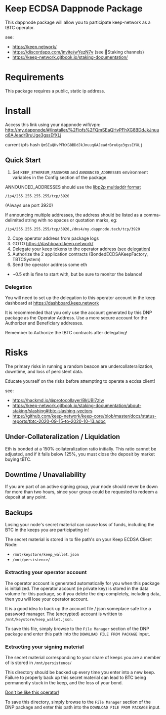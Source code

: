 # Keep ECDSA Dappnode Package
This dappnode package will allow you to participate keep-network as a tBTC operator.

see:
- https://keep.network/
- https://discordapp.com/invite/wYezN7v (see 🥩Staking channels)
- https://keep-network.gitbook.io/staking-documentation/

# Requirements
This package requires a public, static ip address.

# Install
Access this link using your dappnode wifi/vpn:
http://my.dappnode/#/installer/%2Fipfs%2FQmSEaQHvPFhXG8BDdJkJnuuq6AJeadrBruUge3gssEfXLj

current ipfs hash `QmSEaQHvPFhXG8BDdJkJnuuq6AJeadrBruUge3gssEfXLj`

## Quick Start
1. Set `KEEP_ETHEREUM_PASSWORD` and `ANNOUNCED_ADDRESSES` environment variables in the Config section of the package.

ANNOUNCED_ADDRESSES should use the [libp2p multiaddr format](https://docs.libp2p.io/concepts/addressing/)
```
/ip4/255.255.255.255/tcp/3920
```

(Always use port 3920)

If announcing multiple addresses, the address should be listed as a comma-delimited string with no spaces or quotation marks, eg:
```
/ip4/255.255.255.255/tcp/3920,/dns4/my.dappnode.tech/tcp/3920
```

2. Copy operator address from package logs
3. GOTO https://dashboard.keep.network/
4. Delegate your keep tokens to the operator address (see [delegation](#delegation))
5. Authorize the 2 application contracts (BondedECDSAKeepFactory, TBTCSystem)
6. Send the operator address some eth
  - ~0.5 eth is fine to start with, but be sure to monitor the balance!

### Delegation
You will need to set up the delegation to this operator account in the keep dashboard at https://dashboard.keep.network

It is recommended that you only use the account generated by this DNP package as the Operator Address.
Use a more secure account for the Authorizer and Beneficiary addresses.

Remember to Authorize the tBTC contracts after delegating!

# Risks
The primary risks in running a random beacon are undercollateralization, downtime, and loss of persistent data.

Educate yourself on the risks before attempting to operate a ecdsa client!

see:
- https://hackmd.io/@protocollayer/BkUBl7zIw
- https://keep-network.gitbook.io/staking-documentation/about-staking/slashing#tbtc-slashing-vectors
- https://github.com/keep-network/keep-core/blob/master/docs/status-reports/tbtc-2020-09-15-to-2020-10-13.adoc


## Under-Collateralization / Liquidation
Eth is bonded at a 150% collateralization ratio initially. This ratio cannot
be adjusted, and if it falls below 125%, you must close the deposit by market
buying tBTC.


## Downtime / Unavaliability
If you are part of an active signing group, your node should never be down for more than two hours, since your group could be requested to redeem a deposit at any point.


## Backups
Losing your node's secret material can cause loss of funds, including the BTC in the keeps you are participating in!

The secret material is stored in to file path's on your Keep ECDSA Client Node:
- `/mnt/keystore/keep_wallet.json`
- `/mnt/persistence/`


### Extracting your operator account
The operator account is generated automatically for you when this package is initialized.
The operator account (ie private key) is stored in the data volume for this package,
so if you delete the dnp completely, including data, then you will lose your operator account.

It is a good idea to back up the account file / json someplace safe like a password manager.
The (encrypted) account is written to `/mnt/keystore/keep_wallet.json`.

To save this file, simply browse to the `File Manager` section of the DNP package and enter
this path into the `DOWNLOAD FILE FROM PACKAGE` input.

### Extracting your signing material
The secret material corresponding to your share of keeps you are a member of is stored in `/mnt/persistence/`

This directory should be backed up every time you enter into a new keep.
Failure to properly back up this secret material can lead to BTC being permanently stuck in the keep,
and the loss of your bond.

[Don't be like this operator!](https://github.com/keep-network/keep-core/blob/master/docs/status-reports/tbtc-2020-09-15-to-2020-10-13.adoc#missing-signer-backups)

To save this directory, simply browse to the `File Manager` section of the DNP package and enter
this path into the `DOWNLOAD FILE FROM PACKAGE` input.

